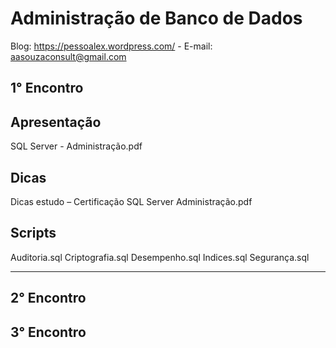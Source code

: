 # Administração de Banco de Dados
Blog: https://pessoalex.wordpress.com/ - E-mail: aasouzaconsult@gmail.com

1° Encontro
-----------
Apresentação
------------
SQL Server - Administração.pdf

Dicas
-----
Dicas estudo – Certificação SQL Server Administração.pdf

Scripts
-------
Auditoria.sql
Criptografia.sql
Desempenho.sql
Indices.sql
Segurança.sql

-------------------------------------------------------------------
2° Encontro
-------------------------------------------------------------------
3° Encontro
-------------------------------------------------------------------
